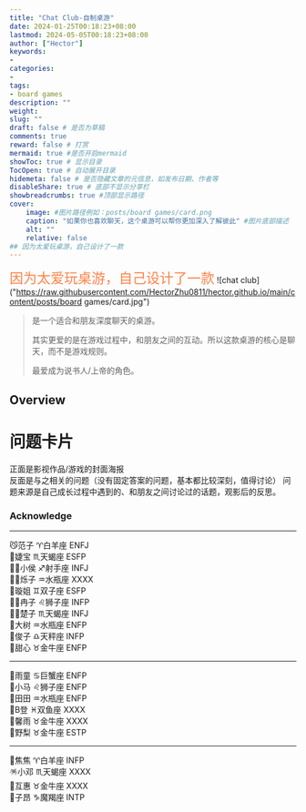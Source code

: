```yaml
---
title: "Chat Club-自制桌游"
date: 2024-01-25T00:18:23+08:00
lastmod: 2024-05-05T00:18:23+08:00
author: ["Hector"]
keywords: 
- 
categories: 
- 
tags: 
- board games
description: ""
weight:
slug: ""
draft: false # 是否为草稿
comments: true
reward: false # 打赏
mermaid: true #是否开启mermaid
showToc: true # 显示目录
TocOpen: true # 自动展开目录
hidemeta: false # 是否隐藏文章的元信息，如发布日期、作者等
disableShare: true # 底部不显示分享栏
showbreadcrumbs: true #顶部显示路径
cover:
    image: #图片路径例如：posts/board games/card.png
    caption: "如果你也喜欢聊天，这个桌游可以帮你更加深入了解彼此" #图片底部描述
    alt: ""
    relative: false
## 因为太爱玩桌游，自己设计了一款
---
```

<font color =FF8247 size = "5" face = "微软雅黑">因为太爱玩桌游，自己设计了一款</font>
![chat club]("https://raw.githubusercontent.com/HectorZhu0811/hector.github.io/main/content/posts/board games/card.jpg")
>   是一个适合和朋友深度聊天的桌游。
>
>   其实更爱的是在游戏过程中，和朋友之间的互动。所以这款桌游的核心是聊天，而不是游戏规则。
>
>   最爱成为说书人/上帝的角色。
## Overview
# 问题卡片  
正面是影视作品/游戏的封面海报  
反面是与之相关的问题（没有固定答案的问题，基本都比较深刻，值得讨论）
问题来源是自己成长过程中遇到的、和朋友之间讨论过的话题，观影后的反思。

### Acknowledge
---

😼范子  ♈白羊座  ENFJ<br> 
👰婕宝  ♏天蝎座  ESFP<br> 
💇‍♂️小侯  ♐射手座  INFJ<br> 
👮‍♂️烁子  ♒水瓶座  XXXX<br>
💃璇姐  ♊双子座  ESFP<br>
🧑‍🌾冉子  ♌狮子座  INFP<br> 
🧜‍♀️楚子  ♏天蝎座  INFJ<br>
🌳大树  ♒水瓶座  ENFP<br> 
🧚俊子  ♎天秤座  INFP<br> 
👸甜心  ♉金牛座  ENFP<br> 

---

🥳雨童  ♋巨蟹座  ENFP<br>
🎇小马  ♌狮子座  ENFP<br>
🧘田田  ♒水瓶座  ENFP<br>
🥸B登   ♓双鱼座  XXXX<br>
🫣馨雨  ♉金牛座  XXXX<br>
🎡野梨  ♉金牛座  ESTP<br>

---

🧸焦焦  ♈白羊座  INFP<br>
🪅小邓  ♏天蝎座  XXXX<br>
🔏互惠  ♉金牛座  XXXX<br>
💊子昂  ♑魔羯座  INTP<br>

